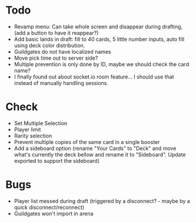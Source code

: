 # Todo
 * Revamp menu: Can take whole screen and disappear during drafting, (add a button to have it reappear?)
 * Add basic lands in draft: fill to 40 cards, 5 little number inputs, auto fill using deck color distribution.
 * Guildgates do not have localized names
 * Move pick time out to server side?
 * Multiple prevention is only done by ID, maybe we should check the card name?
 * I finally found out about socket.io room feature... I should use that instead of manually handling sessions.
 
# Check
 * Set Multiple Selection
 * Player limit
 * Rarity selection
 * Prevent multiple copies of the same card in a single booster
 * Add a sideboard option (rename "Your Cards" to "Deck" and move what's currently the deck bellow and rename it to "Sideboard". Update exported to support the sideboard)
 
# Bugs
 * Player list messed during draft (triggered by a disconnect? - maybe by a quick disconnect/reconnect)
 * Guildgates won't import in arena
